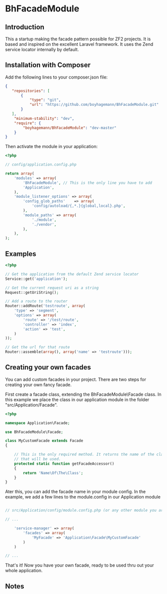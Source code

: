 BhFacadeModule
=======================

Introduction
------------
This a startup making the facade pattern possible for ZF2 projects. It is based
and inspired on the excellent Laravel framework. It uses the Zend service locator
internally by default.


Installation with Composer
------------

Add the following lines to your composer.json file:

```json
{
   "repositories": [
       {
           "type": "git",
           "url": "https://github.com/boyhagemann/BhFacadeModule.git"
       }
   ],
    "minimum-stability": "dev",
    "require": {
        "boyhagemann/BhFacadeModule": "dev-master"
    }
}
```

Then activate the module in your application:

```php
<?php

// config/application.config.php

return array(
    'modules' => array(
        'BhFacadeModule', // This is the only line you have to add
        'Application',
    ),
    'module_listener_options' => array(
        'config_glob_paths'    => array(
            'config/autoload/{,*.}{global,local}.php',
        ),
        'module_paths' => array(
            './module',
            './vendor',
        ),
    ),
);
 ```


Examples
------------


```php
<?php

// Get the application from the default Zend service locator
Service::get('application');

// Get the current request uri as a string
Request::getUriString();

// Add a route to the router
Router::addRoute('testroute', array(
    'type' => 'segment',
    'options' => array(
        'route' => '/test/route',
        'controller' => 'index',
        'action' => 'test',
    )
));

// Get the url for that route
Router::assemble(array(), array('name' => 'testroute')));

```


Creating your own facades
------------

You can add custom facades in your project. There are two steps for creating
your own fancy facade.

First create a facade class, extending the BhFacadeModule\Facade class. In this
example we place the class in our application module in the folder 
"src/Application/Facade".

```php
<?php

namespace Application\Facade;

use BhFacadeModule\Facade;

class MyCustomFacade extends Facade
{

    // This is the only required method. It returns the name of the class (or alias) 
    // that will be used.
    protected static function getFacadeAccessor()
	{
		return 'Name\Of\The\Class';
	}
}
```

Ater this, you can add the facade name in your module config. In the example, we
add a few lines to the module.config in our Application module

```php

// src/Application/config/module.config.php (or any other module you are using)

// ...

    'service-manager' => array(
        'facades' => array(
            'MyFacade' => 'Application\Facade\MyCustomFacade'
        )
    )

// ...

```

That's it! Now you have your own facade, ready to be used thru out your whole application.


Notes
------------

